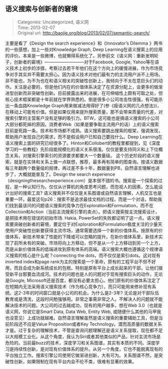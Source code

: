 语义搜索与创新者的窘境
---
    
> Categories: Uncategorized, 语义网  
> Time: 2013-02-07  
> Original url: <http://baojie.org/blog/2013/02/07/semantic-search/>
    
主要是看了《Design the search experience》和《Innovator’s Dilemma 》两书的一些感想，加上一些对Knowledge Graph, Deep Learning在语义搜索上的应用的评价。本来是一些微博，也就懒得系统化了。另参前文《语义网：重新发明轮子，创新者的窘境》—————————对于Facebook, Google, Yahoo等在语义技术上初步的涉猎，考察过去若干年他们在这个方向上的缓慢进展，作为市场竞争对手其实并不需要太担心。因为语义技术对他们最有力的主流用户派不上用场。非不能也，为不为也在和语义相关的突破性创新上，我倾向于不太在意巨头们的动作。关注是必要的，但是他们内在的价值体系决定了在资源分配上，会更多的做渐进型创新而非突破性创新。目前披露出来的进展，在可伸缩性上颇有可取之处，但核心技术框架都是十年前就在学界熟悉的。倒是很多小公司攻击性很强，有可能杀出一条血路Knowledge Graph用来做减法用得好了(参《瘦语义网的几点想法》)，在移动上可能有价值。但是如果仅用来提升搜索质量，那不会带来质量的代差，对搜索引擎的主营客户没有足够的吸引力。BTW，这可能也是搞语义搜索的小公司大部分都死掉的原因。消费者Web（如果是要争取主流用户的话）上的语义搜索目前是死路一条。技术和市场都不成熟。语义搜索要跳出搜索的框架，强调发现，帮助用户发现自己的需求，而不是假设用户已知自己要找什么。Deep Learning在语义搜索上面的研究已经很多了。Hinton和Collobert的教程里都提到，见《深度学习的一些教程》先阶段能规模化的语义关系很浅。仅仅是要支持同义和上下位概念关系，对搜索引擎索引的资源要求都要大一个数量级。     这个历史阶段的语义搜索，就是在实体和关系上做一点联想，推荐，最多再有简单的图查询。按语义数据每三年翻两个数量级的规律，再过差不多十年，数据量到PB，自然语言理解也进步了，大概就能普及了。Design the search experience（designingthesearchexperience.com）是本很不错的书。搜索是一个探索的过程，是一种认知行为。仅仅从计算机的角度思考问题，而忽视人的因素，怎么能设计出好的搜索工具? 语义搜索并不仅仅是关系图谱或自然语言理解，人机交互也是重要一环。最爱这句p26：搜索不是追求最佳文档的过程，而是一个对话，帮助我们找到最该问的问题语义搜索的竞争力在Exploration和Formulation，而不在Collection和Action（当前主流搜索引擎的卖点）。把语义搜索按主流搜索设计，是把技术用在错误的初始市场. Hakia, PowerSet的失败都证明了这一点。语义搜索要突破创新者的窘境，要定位于对Exploration和Formulation极度关注的少量天使用户突破性创新要获得主流市场，通常需要选择一个新的价值体系。按原有的价值体系，新技术带来了性能的下降或可以忽略的提升。在新价值体系里，新技术实现了前所未有的突破。市场将向上方移动，但不是从一个上方移动到另一个上方，而是从新价值体系的低端进攻到原有体系的高端。语义搜索大概也遵循这个规律语义搜索的核心是什么呢？connecting the dots，而不仅仅是索引dots。这对现有inverted index和page rank为主的搜索是一个革命，原有的工程平台不但不好用，而且会成为新系统成长的包袱。特别是原有平台上成长起来的干部，让他们接受新平台那要血流成河。技术的问题也是人的问题对于现有搜索巨头的动作，无论是Google, Microsoft还是百度，都没有必要太担心。他们原有的价值体系注定了在短期内无法采用语义搜索技术（作为核心竞争力），而只可能用来修补现有系统。这2-3年的时间窗口就是小公司的机会。为什么是2-3年? 无论是对干部队伍教育或是清洗，这段时间勉强够用。非常之事需非常之人。不解决人的问题就不能解决技术的问题。大公司的过去越成功，现有的用户越多，想在Web 3.0（也就是语义网，你说它是Smart Data, Data Web, Entity Web, 或随便什么其他的马甲我也没意见）上成功就越难。自然语言理解虽然是语义搜索的重要辅助工具，但是当前阶段还不应是Value Proposition或者Key Technology。潜而高质量的数据关系才是。过于复杂的理解技术，不管是查询问题理解还是语义关系提取，现在都不足以大规模工业化。从这个角度，我认为Siri或者其他类似的产品，针对主流市场是危险的。当前最buzz的技术，深度学习和关系图谱，其实有本质的不同。深度学习是持续性创新，是对现有价值体系的提升。从另一个角度，它也不能脱离现有的平台独立工作。搜索引擎公司使用它做渐进创新，大有可为。关系图谱不然，是突破性创新，如果限制在现有平台内会不伦不类，很难有显著的效果。     
    